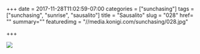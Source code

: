 +++
date = 2017-11-28T11:02:59-07:00
categories = ["sunchasing"]
tags = ["sunchasing", "sunrise", "sausalito"]
title = "Sausalito"
slug = "028"
href= ""
summary=""
featuredimg = "//media.konigi.com/sunchasing/028.jpg"

+++

<img src="//media.konigi.com/sunchasing/028.jpg" />
